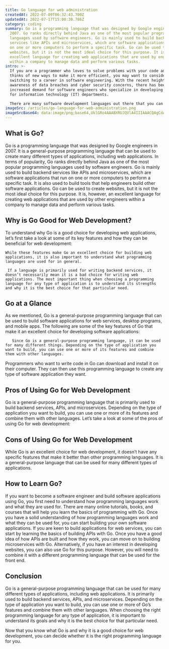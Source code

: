 ```yaml
---
title: Go language for web administration
createdAt: 2022-07-09T06:32:43.700Z
updatedAt: 2022-07-17T15:00:30.786Z
category: coding
summary: Go is a programming language that was designed by Google engineers in
  2007. Go ranks directly behind Java as one of the most popular programming
  languages used by software engineers. Go is mainly used to build backend
  services like APIs and microservices, which are software applications that run
  on one or more computers to perform a specific task. Go can be used to create
  websites, but it is not the most ideal choice for this purpose. It is an
  excellent language for creating web applications that are used by engineers
  within a company to manage data and perform various tasks.
intro: >-
  If you are a programmer who loves to solve problems with your code and
  thinks of new ways to make it more efficient, you may want to consider
  switching to a career in software engineering. With the recent heightened
  awareness of data breaches and cyber security concerns, there has been an
  increased demand for software engineers who specialize in developing solutions
  for information technology (IT) departments.

  There are many software development languages out there that you can learn to build applications for various purposes, including creating desktop programs, websites, or mobile apps. If you’re interested in working as an administrator in a company’s IT department and developing code for its website and other related services, Go might be the perfect programming language for you. In this article, we will explore why Go is an excellent choice if you want to build applications for web administration.
imageSrc: /articles/go-language-for-web-administration.png
imageSrcBase64: data:image/png;base64,UklGRo4AAABXRUJQVlA4IIIAAACQAgCdASoKAAoAAUAmJbACdGuADzZwcFigAjdxwAD33/af+x/Ff+LqEetkTxAfAAcYTwNtFRfv+bAkVcT7e/Pnj/J70PmhmZPqtpk5/seZzv8v++EX4m8uP1SvsIbpMiXcUpwt7f/OOF//PgJg/8sa7/ZyZZlAW/8LLo/o7kb4s0AA
---
```


## What is Go?

Go is a programming language that was designed by Google engineers in 2007. It is a general-purpose programming language that can be used to create many different types of applications, including web applications. In terms of popularity, Go ranks directly behind Java as one of the most popular programming languages used by software engineers. Go is mainly used to build backend services like APIs and microservices, which are software applications that run on one or more computers to perform a specific task. It is also used to build tools that help engineers build other software applications. Go can be used to create websites, but it is not the most ideal choice for this purpose. It is, however, an excellent language for creating web applications that are used by other engineers within a company to manage data and perform various tasks.

## Why is Go Good for Web Development?

To understand why Go is a good choice for developing web applications, let’s first take a look at some of its key features and how they can be beneficial for web development: 

    While these features make Go an excellent choice for building web applications, it is also important to understand what programming languages are used for in general. 

     If a language is primarily used for writing backend services, it doesn’t necessarily mean it is a bad choice for writing web applications. The most important thing when choosing a programming language for any type of application is to understand its strengths and why it is the best choice for that particular need. 

    

## Go at a Glance

As we mentioned, Go is a general-purpose programming language that can be used to build software applications for web services, desktop programs, and mobile apps. The following are some of the key features of Go that make it an excellent choice for developing software applications: 

       Since Go is a general-purpose programming language, it can be used for many different things. Depending on the type of application you want to build, you can use one or more of its features and combine them with other languages. 

Programmers who want to write code in Go can download and install it on their computer. They can then use this programming language to create any type of software application they want. 

       

## Pros of Using Go for Web Development

Go is a general-purpose programming language that is primarily used to build backend services, APIs, and microservices. Depending on the type of application you want to build, you can use one or more of its features and combine them with other languages. Let’s take a look at some of the pros of using Go for web development: 

             

## Cons of Using Go for Web Development

While Go is an excellent choice for web development, it doesn’t have any specific features that make it better than other programming languages. It is a general-purpose language that can be used for many different types of applications. 

                

## How to Learn Go?

If you want to become a software engineer and build software applications using Go, you first need to understand how programming languages work and what they are used for. There are many online tutorials, books, and courses that will help you learn the basics of programming with Go. Once you have a solid understanding of how programming languages work and what they can be used for, you can start building your own software applications. If you are keen to build applications for web services, you can start by learning the basics of building APIs with Go. Once you have a good idea of how APIs are built and how they work, you can move on to building microservices with Go. Alternatively, if you have an interest in developing websites, you can also use Go for this purpose. However, you will need to combine it with a different programming language that can be used for the front end.

## Conclusion

Go is a general-purpose programming language that can be used for many different types of applications, including web applications. It is primarily used to build backend services, APIs, and microservices. Depending on the type of application you want to build, you can use one or more of Go’s features and combine them with other languages. When choosing the right programming language for any type of application, it is important to understand its goals and why it is the best choice for that particular need.

Now that you know what Go is and why it is a good choice for web development, you can decide whether it is the right programming language for you.
